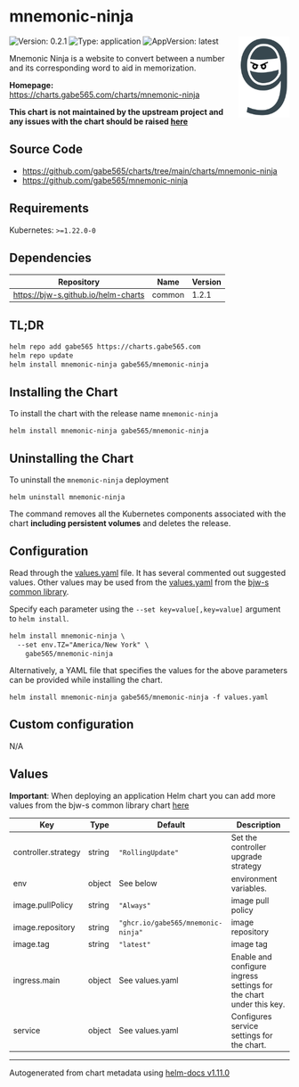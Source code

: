 # mnemonic-ninja

<img src="https://raw.githubusercontent.com/gabe565/mnemonic-ninja/20b5c559fb0147c5f3c0c1cc5a3841d371259b78/frontend/src/assets/logo.svg" align="right" width="92" alt="mnemonic-ninja logo" style="padding-left: 20px">

![Version: 0.2.1](https://img.shields.io/badge/Version-0.2.1-informational?style=flat)
![Type: application](https://img.shields.io/badge/Type-application-informational?style=flat)
![AppVersion: latest](https://img.shields.io/badge/AppVersion-latest-informational?style=flat)

Mnemonic Ninja is a website to convert between a number and its corresponding word to aid in memorization.

**Homepage:** <https://charts.gabe565.com/charts/mnemonic-ninja>

**This chart is not maintained by the upstream project and any issues with the chart should be raised [here](https://github.com/gabe565/charts/issues/new)**

## Source Code

* <https://github.com/gabe565/charts/tree/main/charts/mnemonic-ninja>
* <https://github.com/gabe565/mnemonic-ninja>

## Requirements

Kubernetes: `>=1.22.0-0`

## Dependencies

| Repository | Name | Version |
|------------|------|---------|
| <https://bjw-s.github.io/helm-charts> | common | 1.2.1 |

## TL;DR

```console
helm repo add gabe565 https://charts.gabe565.com
helm repo update
helm install mnemonic-ninja gabe565/mnemonic-ninja
```

## Installing the Chart

To install the chart with the release name `mnemonic-ninja`

```console
helm install mnemonic-ninja gabe565/mnemonic-ninja
```

## Uninstalling the Chart

To uninstall the `mnemonic-ninja` deployment

```console
helm uninstall mnemonic-ninja
```

The command removes all the Kubernetes components associated with the chart **including persistent volumes** and deletes the release.

## Configuration

Read through the [values.yaml](./values.yaml) file. It has several commented out suggested values.
Other values may be used from the [values.yaml](https://github.com/bjw-s/helm-charts/tree/main/charts/library/common/values.yaml) from the [bjw-s common library](https://github.com/bjw-s/helm-charts/tree/main/charts/library/common).

Specify each parameter using the `--set key=value[,key=value]` argument to `helm install`.

```console
helm install mnemonic-ninja \
  --set env.TZ="America/New York" \
    gabe565/mnemonic-ninja
```

Alternatively, a YAML file that specifies the values for the above parameters can be provided while installing the chart.

```console
helm install mnemonic-ninja gabe565/mnemonic-ninja -f values.yaml
```

## Custom configuration

N/A

## Values

**Important**: When deploying an application Helm chart you can add more values from the bjw-s common library chart [here](https://github.com/bjw-s/helm-charts/tree/main/charts/library/common)

| Key | Type | Default | Description |
|-----|------|---------|-------------|
| controller.strategy | string | `"RollingUpdate"` | Set the controller upgrade strategy |
| env | object | See below | environment variables. |
| image.pullPolicy | string | `"Always"` | image pull policy |
| image.repository | string | `"ghcr.io/gabe565/mnemonic-ninja"` | image repository |
| image.tag | string | `"latest"` | image tag |
| ingress.main | object | See values.yaml | Enable and configure ingress settings for the chart under this key. |
| service | object | See values.yaml | Configures service settings for the chart. |

----------------------------------------------
Autogenerated from chart metadata using [helm-docs v1.11.0](https://github.com/norwoodj/helm-docs/releases/v1.11.0)
